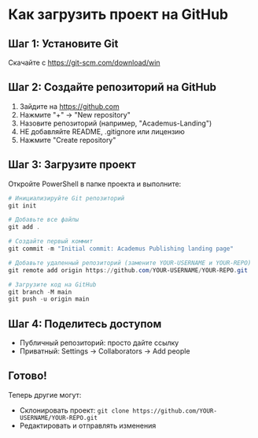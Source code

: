 # Как загрузить проект на GitHub

## Шаг 1: Установите Git
Скачайте с https://git-scm.com/download/win

## Шаг 2: Создайте репозиторий на GitHub
1. Зайдите на https://github.com
2. Нажмите "+" → "New repository"
3. Назовите репозиторий (например, "Academus-Landing")
4. НЕ добавляйте README, .gitignore или лицензию
5. Нажмите "Create repository"

## Шаг 3: Загрузите проект
Откройте PowerShell в папке проекта и выполните:

```powershell
# Инициализируйте Git репозиторий
git init

# Добавьте все файлы
git add .

# Создайте первый коммит
git commit -m "Initial commit: Academus Publishing landing page"

# Добавьте удаленный репозиторий (замените YOUR-USERNAME и YOUR-REPO)
git remote add origin https://github.com/YOUR-USERNAME/YOUR-REPO.git

# Загрузите код на GitHub
git branch -M main
git push -u origin main
```

## Шаг 4: Поделитесь доступом
- Публичный репозиторий: просто дайте ссылку
- Приватный: Settings → Collaborators → Add people

## Готово!
Теперь другие могут:
- Склонировать проект: `git clone https://github.com/YOUR-USERNAME/YOUR-REPO.git`
- Редактировать и отправлять изменения

